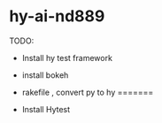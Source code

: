 # hy-ai-nd889

TODO:
- Install hy test framework
- install bokeh
- rakefile , convert py to hy
=======

- Install Hytest
